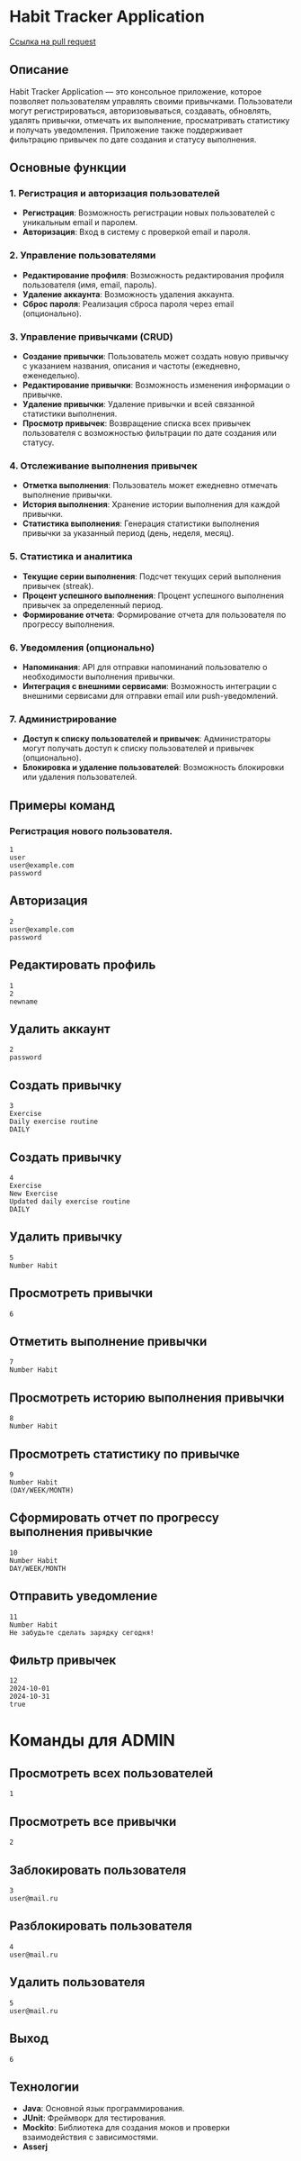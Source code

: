# Habit Tracker Application
[Ссылка на pull request](https://github.com/Naudzyk/DZ-for-Y-LAB/pull/1)
## Описание

Habit Tracker Application — это консольное приложение, которое позволяет пользователям управлять своими привычками. Пользователи могут регистрироваться, авторизовываться, создавать, обновлять, удалять привычки, отмечать их выполнение, просматривать статистику и получать уведомления. Приложение также поддерживает фильтрацию привычек по дате создания и статусу выполнения.

## Основные функции

### 1. Регистрация и авторизация пользователей

- **Регистрация**: Возможность регистрации новых пользователей с уникальным email и паролем.
- **Авторизация**: Вход в систему с проверкой email и пароля.

### 2. Управление пользователями

- **Редактирование профиля**: Возможность редактирования профиля пользователя (имя, email, пароль).
- **Удаление аккаунта**: Возможность удаления аккаунта.
- **Сброс пароля**: Реализация сброса пароля через email (опционально).

### 3. Управление привычками (CRUD)

- **Создание привычки**: Пользователь может создать новую привычку с указанием названия, описания и частоты (ежедневно, еженедельно).
- **Редактирование привычки**: Возможность изменения информации о привычке.
- **Удаление привычки**: Удаление привычки и всей связанной статистики выполнения.
- **Просмотр привычек**: Возвращение списка всех привычек пользователя с возможностью фильтрации по дате создания или статусу.

### 4. Отслеживание выполнения привычек

- **Отметка выполнения**: Пользователь может ежедневно отмечать выполнение привычки.
- **История выполнения**: Хранение истории выполнения для каждой привычки.
- **Статистика выполнения**: Генерация статистики выполнения привычки за указанный период (день, неделя, месяц).

### 5. Статистика и аналитика

- **Текущие серии выполнения**: Подсчет текущих серий выполнения привычек (streak).
- **Процент успешного выполнения**: Процент успешного выполнения привычек за определенный период.
- **Формирование отчета**: Формирование отчета для пользователя по прогрессу выполнения.

### 6. Уведомления (опционально)

- **Напоминания**: API для отправки напоминаний пользователю о необходимости выполнения привычки.
- **Интеграция с внешними сервисами**: Возможность интеграции с внешними сервисами для отправки email или push-уведомлений.

### 7. Администрирование

- **Доступ к списку пользователей и привычек**: Администраторы могут получать доступ к списку пользователей и привычек (опционально).
- **Блокировка и удаление пользователей**: Возможность блокировки или удаления пользователей.


## Примеры команд 

### Регистрация нового пользователя.
```
1
user
user@example.com
password
```
## Авторизация
```
2
user@example.com
password
```
## Редактировать профиль
```
1
2
newname
```

## Удалить аккаунт
```
2
password
```
## Создать привычку
```
3
Exercise
Daily exercise routine
DAILY
```
## Создать привычку
```
4
Exercise
New Exercise
Updated daily exercise routine
DAILY
```

## Удалить привычку
```
5
Number Habit
```
## Просмотреть привычки
```
6
```
## Отметить выполнение привычки
```
7
Number Habit
```
## Просмотреть историю выполнения привычки
```
8
Number Habit
```
## Просмотреть статистику по привычке
```
9
Number Habit
(DAY/WEEK/MONTH)
```
## Сформировать отчет по прогрессу выполнения привычкие
```
10
Number Habit
DAY/WEEK/MONTH
```

## Отправить уведомление
```
11
Number Habit
Не забудьте сделать зарядку сегодня!
```
## Фильтр привычек
```
12
2024-10-01
2024-10-31
true
```
# Команды для ADMIN

## Просмотреть всех пользователей
```
1
```
## Просмотреть все привычки
```
2
```
## Заблокировать пользователя
```
3
user@mail.ru
```
## Разблокировать пользователя
```
4
user@mail.ru
```
## Удалить пользователя
```
5
user@mail.ru
```
## Выход
```
6
```
## Технологии


- **Java**: Основной язык программирования.
- **JUnit**: Фреймворк для тестирования.
- **Mockito**: Библиотека для создания моков и проверки взаимодействия с зависимостями.
- **Asserj**
